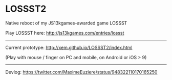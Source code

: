 LOSSST2
==

Native reboot of my JS13kgames-awarded game LOSSST

Play LOSSST here: http://js13kgames.com/entries/lossst

---

Current prototype: http://xem.github.io/LOSSST2/index.html

(Play with mouse / finger on PC and mobile, on Android or iOS > 9)

---

Devlog: https://twitter.com/MaximeEuziere/status/948322110170165250